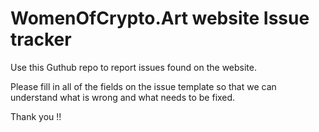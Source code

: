 # WomenOfCrypto.Art website Issue tracker

Use this Guthub repo to report issues found on the website.

Please fill in all of the fields on the issue template so that we can understand what is wrong and what needs to be fixed.

Thank you !!
